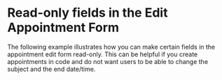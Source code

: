 # Read-only fields in the Edit Appointment Form


<p>The following example illustrates how you can make certain fields in the appointment edit form read-only. This can be helpful if you create appointments in code and do not want users to be able to change the subject and the end date/time.</p>

<br/>


